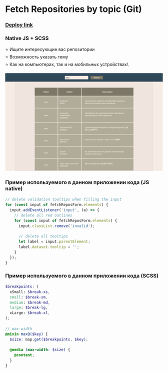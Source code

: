 # Fetch Repositories by topic (Git)

### [Deploy link](https://istiniel.github.io/fetchRepositories-Git/)

### Native JS + SCSS

:star: Ищите интересующие вас репозитории\
:star: Возможность указать тему\
:star: Как на компьютерах, так и на мобильных устройствах\

![preview](src/images/preview.png)

### Пример используемого в данном приложении кода (JS native)

```js
// delete validation tooltips when filling the input
for (const input of fetchReposForm.elements) {
  input.addEventListener('input', (e) => {
    // delete all red outlines
    for (const input of fetchReposForm.elements) {
      input.classList.remove('invalid');

      // delete all tooltips
      let label = input.parentElement;
      label.dataset.tooltip = '';
    }
  });
}
```

### Пример используемого в данном приложении кода (SCSS)

```scss
$breakpoints: (
  xSmall: $break-xs,
  small: $break-sm,
  medium: $break-md,
  large: $break-lg,
  xLarge: $break-xl,
);

// max-width
@mixin maxQ($key) {
  $size: map.get($breakpoints, $key);

  @media (max-width: $size) {
    @content;
  }
}
```

